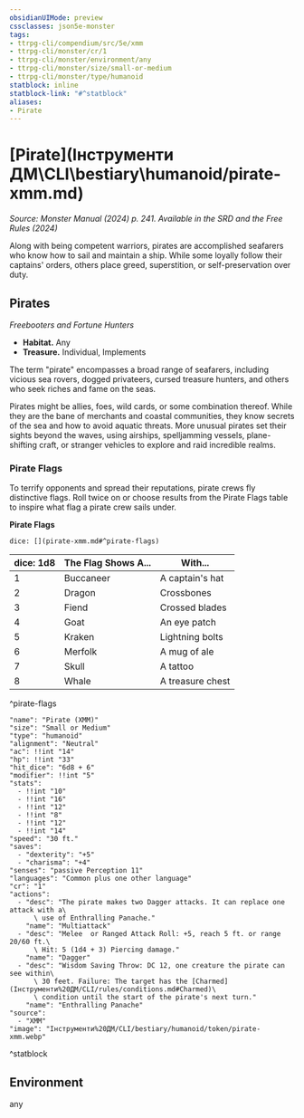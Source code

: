 ```yaml
---
obsidianUIMode: preview
cssclasses: json5e-monster
tags:
- ttrpg-cli/compendium/src/5e/xmm
- ttrpg-cli/monster/cr/1
- ttrpg-cli/monster/environment/any
- ttrpg-cli/monster/size/small-or-medium
- ttrpg-cli/monster/type/humanoid
statblock: inline
statblock-link: "#^statblock"
aliases:
- Pirate
---
```

# [Pirate](Інструменти ДМ\CLI\bestiary\humanoid/pirate-xmm.md)
*Source: Monster Manual (2024) p. 241. Available in the <span title='Systems Reference Document (5.2)'>SRD</span> and the Free Rules (2024)*  

Along with being competent warriors, pirates are accomplished seafarers who know how to sail and maintain a ship. While some loyally follow their captains' orders, others place greed, superstition, or self-preservation over duty.

## Pirates

*Freebooters and Fortune Hunters*

- **Habitat.** Any  
- **Treasure.** Individual, Implements  

The term "pirate" encompasses a broad range of seafarers, including vicious sea rovers, dogged privateers, cursed treasure hunters, and others who seek riches and fame on the seas.

Pirates might be allies, foes, wild cards, or some combination thereof. While they are the bane of merchants and coastal communities, they know secrets of the sea and how to avoid aquatic threats. More unusual pirates set their sights beyond the waves, using airships, spelljamming vessels, plane-shifting craft, or stranger vehicles to explore and raid incredible realms.

### Pirate Flags

To terrify opponents and spread their reputations, pirate crews fly distinctive flags. Roll twice on or choose results from the Pirate Flags table to inspire what flag a pirate crew sails under.

**Pirate Flags**

`dice: [](pirate-xmm.md#^pirate-flags)`

| dice: 1d8 | The Flag Shows A... | With... |
|-----------|---------------------|---------|
| 1 | Buccaneer | A captain's hat |
| 2 | Dragon | Crossbones |
| 3 | Fiend | Crossed blades |
| 4 | Goat | An eye patch |
| 5 | Kraken | Lightning bolts |
| 6 | Merfolk | A mug of ale |
| 7 | Skull | A tattoo |
| 8 | Whale | A treasure chest |
^pirate-flags

```statblock
"name": "Pirate (XMM)"
"size": "Small or Medium"
"type": "humanoid"
"alignment": "Neutral"
"ac": !!int "14"
"hp": !!int "33"
"hit_dice": "6d8 + 6"
"modifier": !!int "5"
"stats":
  - !!int "10"
  - !!int "16"
  - !!int "12"
  - !!int "8"
  - !!int "12"
  - !!int "14"
"speed": "30 ft."
"saves":
  - "dexterity": "+5"
  - "charisma": "+4"
"senses": "passive Perception 11"
"languages": "Common plus one other language"
"cr": "1"
"actions":
  - "desc": "The pirate makes two Dagger attacks. It can replace one attack with a\
      \ use of Enthralling Panache."
    "name": "Multiattack"
  - "desc": "Melee  or Ranged Attack Roll: +5, reach 5 ft. or range 20/60 ft.\
      \ Hit: 5 (1d4 + 3) Piercing damage."
    "name": "Dagger"
  - "desc": "Wisdom Saving Throw: DC 12, one creature the pirate can see within\
      \ 30 feet. Failure: The target has the [Charmed](Інструменти%20ДМ/CLI/rules/conditions.md#Charmed)\
      \ condition until the start of the pirate's next turn."
    "name": "Enthralling Panache"
"source":
  - "XMM"
"image": "Інструменти%20ДМ/CLI/bestiary/humanoid/token/pirate-xmm.webp"
```
^statblock

## Environment

any